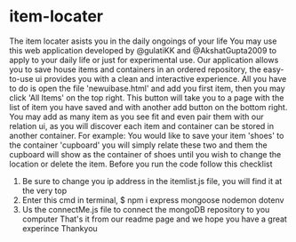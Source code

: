 # item-locater
The item locater asists you in the daily ongoings of your life
You may use this web application developed by @gulatiKK and @AkshatGupta2009 to apply to your daily life or just for experimental use.
Our application allows you to save house items and containers in an ordered repository,
the easy-to-use ui provides you with a clean and interactive experience.
All you have to do is open the file 'newuibase.html' and add you first item,
then you may click 'All Items' on the top right.
This button will take you to a page with the list of item you have saved and with another add button on the bottom right.
You may add as many item as you see fit and even pair them with our relation ui,
as you will discover each item and container can be stored in another container.
For example:
You would like to save your item 'shoes' to the container 'cupboard' you will simply relate these two and them the cupboard will show as the container of shoes until you wish to change the location or delete the item.
Before you run the code follow this checklist
1. Be sure to change you ip address in the itemlist.js file, you will find it at the very top
1. Enter this cmd in terminal, $ npm i express mongoose nodemon dotenv
1. Us the connectMe.js file to connect the mongoDB repository to you computer
That's it from our readme page and we hope you have a great experince
Thankyou
